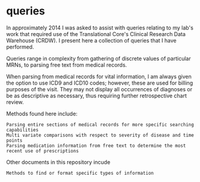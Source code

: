 # queries
In approximately 2014 I was asked to assist with queries relating to my lab's work that required use of the Translational Core's Clinical Research Data Warehouse (CRDW). I present here a collection of queries that I have performed. 

Queries range in complexity from gathering of discrete values of particular MRNs, to parsing free text from medical records.

When parsing from medical records for vital information, I am always given the option to use ICD9 and ICD10 codes; however, these are used for billing purposes of the visit. They may not display all occurrences of diagnoses or be as descriptive as necessary, thus requiring further retrospective chart review.

Methods found here include:
    
    Parsing entire sections of medical records for more specific searching capabilities
    Multi variate comparisons with respect to severity of disease and time points
    Parsing medication information from free text to determine the most recent use of prescriptions
    


Other documents in this repository incude

    Methods to find or format specific types of information

